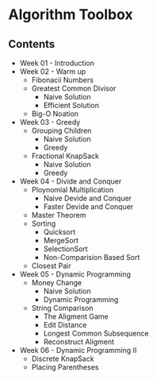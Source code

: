 # Algorithm Toolbox
## Contents
* Week 01 - Introduction
* Week 02 - Warm up
    * Fibonacii Numbers
    * Greatest Common Divisor
        * Naive Solution
        * Efficient Solution
    * Big-O Noation
* Week 03 - Greedy
    * Grouping Children
        * Naive Solution
        * Greedy
    * Fractional KnapSack
        * Naive Solution
        * Greedy
* Week 04 - Divide and Conquer
    * Ploynomial Multiplication
        * Naive Devide and Conquer
        * Faster Devide and Conquer
    * Master Theorem
    * Sorting
        * Quicksort
        * MergeSort
        * SelectionSort
        * Non-Comparision Based Sort
    * Closest Pair
* Week 05 - Dynamic Programming
    * Money Change
        * Naive Solution
        * Dynamic Programming
    * String Comparison
        * The Aligment Game
        * Edit Distance
        * Longest Common Subsequence
        * Reconstruct Aligment
* Week 06 - Dynamic Programming II
    * Discrete KnapSack
    * Placing Parentheses
